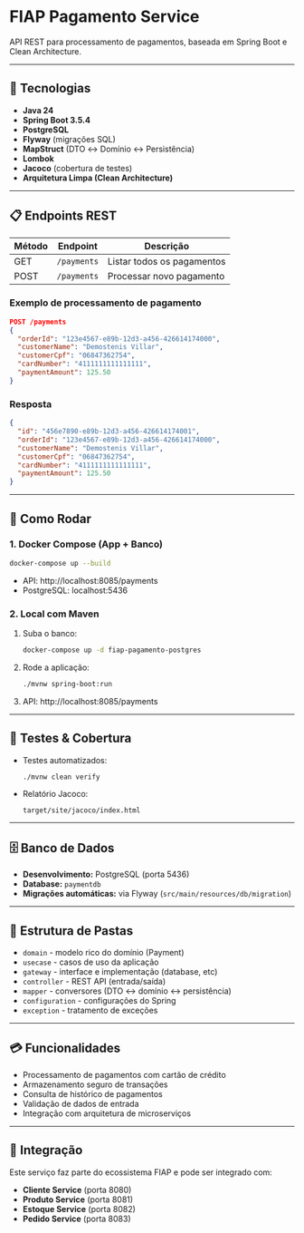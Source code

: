 # FIAP Pagamento Service

API REST para processamento de pagamentos, baseada em Spring Boot e Clean Architecture.

---

## 🚀 Tecnologias

- **Java 24**
- **Spring Boot 3.5.4**
- **PostgreSQL**
- **Flyway** (migrações SQL)
- **MapStruct** (DTO ↔ Domínio ↔ Persistência)
- **Lombok**
- **Jacoco** (cobertura de testes)
- **Arquitetura Limpa (Clean Architecture)**

---

## 📋 Endpoints REST

| Método | Endpoint             | Descrição                    |
|--------|----------------------|------------------------------|
| GET    | `/payments`          | Listar todos os pagamentos   |
| POST   | `/payments`          | Processar novo pagamento     |

### Exemplo de processamento de pagamento

```json
POST /payments
{
  "orderId": "123e4567-e89b-12d3-a456-426614174000",
  "customerName": "Demostenis Villar",
  "customerCpf": "06847362754",
  "cardNumber": "4111111111111111",
  "paymentAmount": 125.50
}
```

### Resposta

```json
{
  "id": "456e7890-e89b-12d3-a456-426614174001",
  "orderId": "123e4567-e89b-12d3-a456-426614174000",
  "customerName": "Demostenis Villar",
  "customerCpf": "06847362754",
  "cardNumber": "4111111111111111",
  "paymentAmount": 125.50
}
```

---

## 🏃 Como Rodar

### 1. Docker Compose (App + Banco)

```bash
docker-compose up --build
```
- API: http://localhost:8085/payments
- PostgreSQL: localhost:5436

### 2. Local com Maven

1. Suba o banco:
   ```bash
   docker-compose up -d fiap-pagamento-postgres
   ```
2. Rode a aplicação:
   ```bash
   ./mvnw spring-boot:run
   ```
3. API: http://localhost:8085/payments

---

## 🧪 Testes & Cobertura

- Testes automatizados:
  ```bash
  ./mvnw clean verify
  ```
- Relatório Jacoco:
  ```
  target/site/jacoco/index.html
  ```

---

## 🗄️ Banco de Dados

- **Desenvolvimento:** PostgreSQL (porta 5436)
- **Database:** `paymentdb`
- **Migrações automáticas:** via Flyway (`src/main/resources/db/migration`)

---

## 🧱 Estrutura de Pastas

- `domain`        - modelo rico do domínio (Payment)
- `usecase`       - casos de uso da aplicação
- `gateway`       - interface e implementação (database, etc)
- `controller`    - REST API (entrada/saída)
- `mapper`        - conversores (DTO ↔ domínio ↔ persistência)
- `configuration` - configurações do Spring
- `exception`     - tratamento de exceções

---

## 💳 Funcionalidades

- Processamento de pagamentos com cartão de crédito
- Armazenamento seguro de transações
- Consulta de histórico de pagamentos
- Validação de dados de entrada
- Integração com arquitetura de microserviços

---

## 🔗 Integração

Este serviço faz parte do ecossistema FIAP e pode ser integrado com:
- **Cliente Service** (porta 8080)
- **Produto Service** (porta 8081)
- **Estoque Service** (porta 8082)
- **Pedido Service** (porta 8083)
